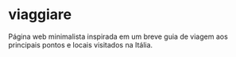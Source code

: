 # viaggiare
Página web minimalista inspirada em um breve guia de viagem aos principais pontos e locais visitados na Itália.
